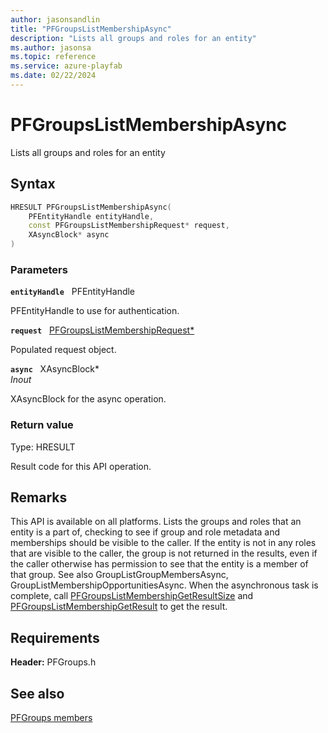 ```yaml
---
author: jasonsandlin
title: "PFGroupsListMembershipAsync"
description: "Lists all groups and roles for an entity"
ms.author: jasonsa
ms.topic: reference
ms.service: azure-playfab
ms.date: 02/22/2024
---
```


# PFGroupsListMembershipAsync  

Lists all groups and roles for an entity  

## Syntax  
  
```cpp
HRESULT PFGroupsListMembershipAsync(  
    PFEntityHandle entityHandle,  
    const PFGroupsListMembershipRequest* request,  
    XAsyncBlock* async  
)  
```  
  
### Parameters  
  
**`entityHandle`** &nbsp; PFEntityHandle  
  
PFEntityHandle to use for authentication.  
  
**`request`** &nbsp; [PFGroupsListMembershipRequest*](../../pfgroupstypes/structs/pfgroupslistmembershiprequest.md)  
  
Populated request object.  
  
**`async`** &nbsp; XAsyncBlock*  
*_Inout_*  
  
XAsyncBlock for the async operation.  
  
  
### Return value
Type: HRESULT
  
Result code for this API operation.
  
## Remarks  
  
This API is available on all platforms. Lists the groups and roles that an entity is a part of, checking to see if group and role metadata and memberships should be visible to the caller. If the entity is not in any roles that are visible to the caller, the group is not returned in the results, even if the caller otherwise has permission to see that the entity is a member of that group. See also GroupListGroupMembersAsync, GroupListMembershipOpportunitiesAsync. When the asynchronous task is complete, call [PFGroupsListMembershipGetResultSize](pfgroupslistmembershipgetresultsize.md) and [PFGroupsListMembershipGetResult](pfgroupslistmembershipgetresult.md) to get the result.
  
## Requirements  
  
**Header:** PFGroups.h
  
## See also  
[PFGroups members](../pfgroups_members.md)  

  
  
